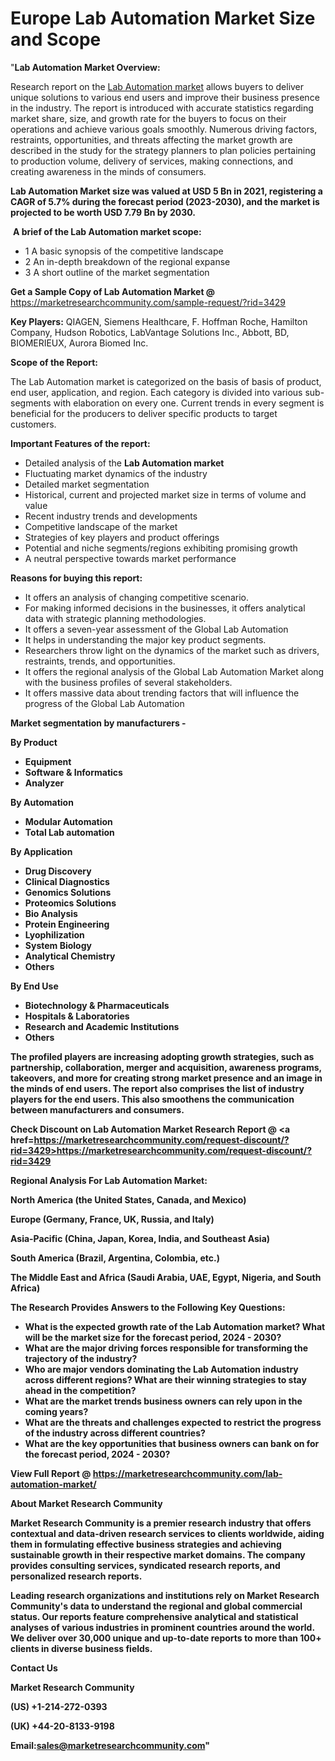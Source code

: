 # Europe Lab Automation Market Size and Scope 
"<strong>Lab Automation Market Overview:</strong>

Research report on the <a href=https://marketresearchcommunity.com/lab-automation-market/>Lab Automation market</a> allows buyers to deliver unique solutions to various end users and improve their business presence in the industry. The report is introduced with accurate statistics regarding market share, size, and growth rate for the buyers to focus on their operations and achieve various goals smoothly. Numerous driving factors, restraints, opportunities, and threats affecting the market growth are described in the study for the strategy planners to plan policies pertaining to production volume, delivery of services, making connections, and creating awareness in the minds of consumers.

<strong>Lab Automation Market size was valued at USD 5 Bn in 2021, registering a CAGR of 5.7% during the forecast period (2023-2030), and the market is projected to be worth USD 7.79 Bn by 2030.</strong>

 <Strong>A brief of the Lab Automation market scope:</Strong>
<ul>
 <li>1  A basic synopsis of the competitive landscape</li>
 <li>2  An in-depth breakdown of the regional expanse</li>
 <li>3  A short outline of the market segmentation</li>
</ul>
<strong>Get a Sample Copy of Lab Automation Market @ </b></strong><a href=https://marketresearchcommunity.com/sample-request/?rid=3429><u>https://marketresearchcommunity.com/sample-request/?rid=3429</u></a>

<strong>Key Players:</strong> 
QIAGEN, Siemens Healthcare, F. Hoffman Roche, Hamilton Company, Hudson Robotics, LabVantage Solutions Inc., Abbott, BD, BIOMERIEUX, Aurora Biomed Inc.

<strong>Scope of the Report:</strong>

The Lab Automation market is categorized on the basis of basis of product, end user, application, and region. Each category is divided into various sub-segments with elaboration on every one. Current trends in every segment is beneficial for the producers to deliver specific products to target customers.

<strong><b>Important Features of the report:</b></strong>
<ul>
  <li>Detailed analysis of the <strong><b>Lab Automation </b></strong><strong><b>market</b></strong></li>
  <li>Fluctuating market dynamics of the industry</li>
  <li>Detailed market segmentation</li>
  <li>Historical, current and projected market size in terms of volume and value</li>
  <li>Recent industry trends and developments</li>
  <li>Competitive landscape of the market</li>
  <li>Strategies of key players and product offerings</li>
  <li>Potential and niche segments/regions exhibiting promising growth</li>
  <li>A neutral perspective towards market performance</li>
</ul>
<strong><b>Reasons for buying this report:</b></strong>
<ul>
  <li>It offers an analysis of changing competitive scenario.</li>
  <li>For making informed decisions in the businesses, it offers analytical data with strategic planning methodologies.</li>
  <li>It offers a seven-year assessment of the Global Lab Automation</li>
  <li>It helps in understanding the major key product segments.</li>
  <li>Researchers throw light on the dynamics of the market such as drivers, restraints, trends, and opportunities.</li>
  <li>It offers the regional analysis of the Global Lab Automation Market along with the business profiles of several stakeholders.</li>
  <li>It offers massive data about trending factors that will influence the progress of the Global Lab Automation</li>
</ul>

<strong>Market segmentation by manufacturers -</strong>


<strong><strong>By Product</strong></h4>
<ul>
 	<li>Equipment</li>
 	<li>Software &amp; Informatics</li>
 	<li>Analyzer</li>
</ul>
<strong><strong>By Automation</strong></h4>
<ul>
 	<li>Modular Automation</li>
 	<li>Total Lab automation</li>
</ul>
<strong><strong>By Application</strong></h4>
<ul>
 	<li>Drug Discovery</li>
 	<li>Clinical Diagnostics</li>
 	<li>Genomics Solutions</li>
 	<li>Proteomics Solutions</li>
 	<li>Bio Analysis</li>
 	<li>Protein Engineering</li>
 	<li>Lyophilization</li>
 	<li>System Biology</li>
 	<li>Analytical Chemistry</li>
 	<li>Others</li>
</ul>
<strong><strong>By End Use</strong></h4>
<ul>
 	<li>Biotechnology &amp; Pharmaceuticals</li>
 	<li>Hospitals &amp; Laboratories</li>
 	<li>Research and Academic Institutions</li>
 	<li>Others</li>
</ul>

The profiled players are increasing adopting growth strategies, such as partnership, collaboration, merger and acquisition, awareness programs, takeovers, and more for creating strong market presence and an image in the minds of end users. The report also comprises the list of industry players for the end users. This also smoothens the communication between manufacturers and consumers.

<strong><b>Check Discount on Lab Automation Market Research Report @ </b></strong><a href=https://marketresearchcommunity.com/request-discount/?rid=3429><u>https://marketresearchcommunity.com/request-discount/?rid=3429</u></a>

<strong>Regional Analysis For Lab Automation Market:</strong>

<strong>North America</strong> (the United States, Canada, and Mexico)

<strong>Europe</strong> (Germany, France, UK, Russia, and Italy)

<strong>Asia-Pacific</strong> (China, Japan, Korea, India, and Southeast Asia)

<strong>South America</strong> (Brazil, Argentina, Colombia, etc.)

<strong>The Middle East and Africa</strong> (Saudi Arabia, UAE, Egypt, Nigeria, and South Africa)

<strong>The Research Provides Answers to the Following Key Questions:</strong>
<ul>
 	<li>What is the expected growth rate of the Lab Automation market? What will be the market size for the forecast period, 2024 - 2030?</li>
 	<li>What are the major driving forces responsible for transforming the trajectory of the industry?</li>
 	<li>Who are major vendors dominating the Lab Automation industry across different regions? What are their winning strategies to stay ahead in the competition?</li>
 	<li>What are the market trends business owners can rely upon in the coming years?</li>
 	<li>What are the threats and challenges expected to restrict the progress of the industry across different countries?</li>
 	<li>What are the key opportunities that business owners can bank on for the forecast period, 2024 - 2030?</li>
</ul>

<strong>View Full Report @</strong> <a href=https://marketresearchcommunity.com/lab-automation-market/>https://marketresearchcommunity.com/lab-automation-market/</a>

<strong>About Market Research Community</strong>

Market Research Community is a premier research industry that offers contextual and data-driven research services to clients worldwide, aiding them in formulating effective business strategies and achieving sustainable growth in their respective market domains. The company provides consulting services, syndicated research reports, and personalized research reports.

Leading research organizations and institutions rely on Market Research Community's data to understand the regional and global commercial status. Our reports feature comprehensive analytical and statistical analyses of various industries in prominent countries around the world. We deliver over 30,000 unique and up-to-date reports to more than 100+ clients in diverse business fields.

<strong>Contact Us</strong>

<strong>Market Research Community</strong>

(US) +1-214-272-0393

(UK) +44-20-8133-9198

<strong>Email:</strong>sales@marketresearchcommunity.com"
